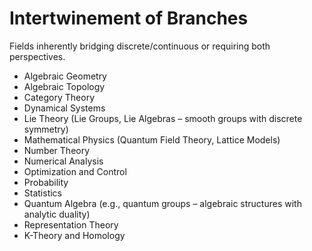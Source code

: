 # Intertwinement of Branches
Fields inherently bridging discrete/continuous or requiring both perspectives.

- Algebraic Geometry
- Algebraic Topology
- Category Theory
- Dynamical Systems
- Lie Theory (Lie Groups, Lie Algebras – smooth groups with discrete symmetry)
- Mathematical Physics (Quantum Field Theory, Lattice Models)
- Number Theory
- Numerical Analysis
- Optimization and Control
- Probability
- Statistics
- Quantum Algebra (e.g., quantum groups – algebraic structures with analytic duality)
- Representation Theory
- K-Theory and Homology

